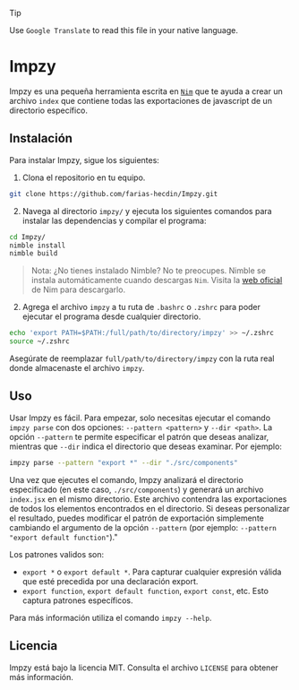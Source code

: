 > [!TIP]
> Use `Google Translate` to read this file in your native language.

# Impzy

Impzy es una pequeña herramienta escrita en [`Nim`](https://nim-lang.org/) que te ayuda a crear un archivo `index` que contiene todas las exportaciones de javascript de un directorio específico.

## Instalación

Para instalar Impzy, sigue los siguientes:

1. Clona el repositorio en tu equipo.

```bash
git clone https://github.com/farias-hecdin/Impzy.git
```

2. Navega al directorio `impzy/` y ejecuta los siguientes comandos para instalar las dependencias y compilar el programa:

```bash
cd Impzy/
nimble install
nimble build
```

> Nota: ¿No tienes instalado Nimble? No te preocupes. Nimble se instala automáticamente cuando descargas `Nim`. Visita la [web oficial](https://nim-lang.org/) de Nim para descargarlo.

2. Agrega el archivo `impzy`  a tu ruta de `.bashrc` o `.zshrc` para poder ejecutar el programa desde cualquier directorio.

```bash
echo 'export PATH=$PATH:/full/path/to/directory/impzy' >> ~/.zshrc
source ~/.zshrc
```

Asegúrate de reemplazar `full/path/to/directory/impzy` con la ruta real donde almacenaste el archivo `impzy`.

## Uso

Usar Impzy es fácil. Para empezar, solo necesitas ejecutar el comando `impzy parse` con dos opciones: `--pattern <pattern>` y `--dir <path>`. La opción `--pattern` te permite especificar el patrón que deseas analizar, mientras que `--dir` indica el directorio que deseas examinar. Por ejemplo:

```bash
impzy parse --pattern "export *" --dir "./src/components"
```

Una vez que ejecutes el comando, Impzy analizará el directorio especificado (en este caso, `./src/components`) y generará un archivo `index.jsx` en el mismo directorio. Este archivo contendra las exportaciones de todos los elementos encontrados en el directorio. Si deseas personalizar el resultado, puedes modificar el patrón de exportación simplemente cambiando el argumento de la opción `--pattern` (por ejemplo: `--pattern "export default function"`)."

Los patrones validos son:

* `export *` o `export default *`. Para capturar cualquier expresión válida que esté precedida por una declaración export.
* `export function`, `export default function`, `export const`, etc. Esto captura patrones específicos.

Para más información utiliza el comando `impzy --help`.

## Licencia

Impzy está bajo la licencia MIT. Consulta el archivo `LICENSE` para obtener más información.
